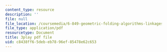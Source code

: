 ```yaml
---
content_type: resource
description: ''
file: null
file_location: /coursemedia/6-849-geometric-folding-algorithms-linkages-origami-polyhedra-fall-2012/c8438ff65debeb7896ef85478e62c653_tzXIDPNb93Y.pdf
file_type: application/pdf
resourcetype: Document
title: 3play pdf file
uid: c8438ff6-5deb-eb78-96ef-85478e62c653
---
```

